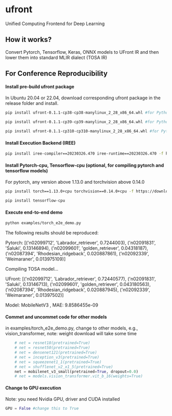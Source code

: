 # ufront
Unified Computing Frontend for Deep Learning 

## How it works?
Convert Pytorch, Tensorflow, Keras, ONNX models to UFront IR and then lower them into standard MLIR dialect (TOSA IR)

## For Conference Reproducibility
#### Install pre-build ufront package
In Ubuntu 20.04 or 22.04, download corresponding ufront package in the release folder and install.

```sh
pip install ufront-0.1.1-cp38-cp38-manylinux_2_28_x86_64.whl #for Python3.8

pip install ufront-0.1.1-cp39-cp39-manylinux_2_28_x86_64.whl #for Python3.9

pip install ufront-0.1.1-cp310-cp310-manylinux_2_28_x86_64.whl #for Python3.10
```

#### Install Execution Backend (IREE)
```sh
pip install iree-compiler==20230326.470 iree-runtime==20230326.470 -f https://openxla.github.io/iree/pip-release-links.html
```

#### Install Pytorch-cpu, Tensorflow-cpu (optional, for compiling pytorch and tensorflow models)
For pytorch, any version above 1.13.0 and torchvision above 0.14.0

```sh
pip install torch==1.13.0+cpu torchvision==0.14.0+cpu -f https://download.pytorch.org/whl/torch_stable.html
```

```sh
pip install tensorflow-cpu
```
#### Execute end-to-end demo
```sh
python examples/torch_e2e_demo.py
```
The following results should be reproduced:

Pytorch:  [('n02099712', 'Labrador_retriever', 0.7244003), ('n02091831', 'Saluki', 0.13146894), ('n02099601', 'golden_retriever', 0.04318187), ('n02087394', 'Rhodesian_ridgeback', 0.020887861), ('n02092339', 'Weimaraner', 0.013975109)]

Compiling TOSA model...

UFront:  [('n02099712', 'Labrador_retriever', 0.72440577), ('n02091831', 'Saluki', 0.13146713), ('n02099601', 'golden_retriever', 0.043180563), ('n02087394', 'Rhodesian_ridgeback', 0.020887945), ('n02092339', 'Weimaraner', 0.01397502)]

Model:  MobileNetV3 , MAE:  9.8586455e-09

#### Commet and uncommet code for other models
in examples/torch_e2e_demo.py, change to other models, e.g., vision_transformer,
note: weight download will take some time
``` python
    # net = resnet18(pretrained=True)
    # net = resnet50(pretrained=True)
    # net = densenet121(pretrained=True)
    # net = inception_v3(pretrained=True) 
    # net = squeezenet1_1(pretrained=True)
    # net = shufflenet_v2_x1_5(pretrained=True)
    net = mobilenet_v3_small(pretrained=True, dropout=0.0)
    # net = models.vision_transformer.vit_b_16(weights=True) 
```

#### Change to GPU execution
Note: you need Nvidia GPU, driver and CUDA installed
``` python
GPU = False #change this to True
```
